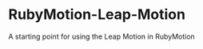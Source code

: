RubyMotion-Leap-Motion
======================

A starting point for using the Leap Motion in RubyMotion
